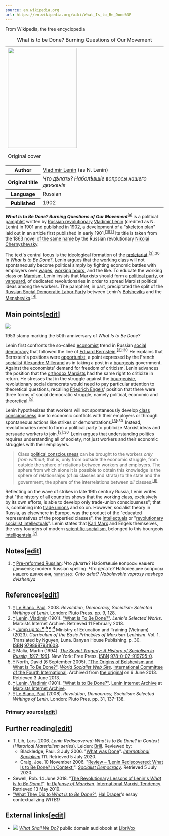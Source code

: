 ```yaml
---
source: en.wikipedia.org
url: https://en.wikipedia.org/wiki/What_Is_to_Be_Done%3F
---
```


From Wikipedia, the free encyclopedia

<table><caption>What is to be Done? Burning Questions of Our Movement<span title="ctx_ver=Z39.88-2004&amp;rft_val_fmt=info%3Aofi%2Ffmt%3Akev%3Amtx%3Abook&amp;rft.genre=book&amp;rft.btitle=What+is+to+be+Done%3F+Burning+Questions+of+Our+Movement&amp;rft.author=%5B%5BVladimir+Lenin%5D%5D+%28as+N.+Lenin%29"></span></caption><tbody><tr><td colspan="2"><span typeof="mw:File/Frameless"><a href="https://en.wikipedia.org/wiki/File:Lenin_book_1902.jpg"><img src="https://upload.wikimedia.org/wikipedia/commons/thumb/8/8e/Lenin_book_1902.jpg/220px-Lenin_book_1902.jpg" decoding="async" width="220" height="318" srcset="https://upload.wikimedia.org/wikipedia/commons/thumb/8/8e/Lenin_book_1902.jpg/330px-Lenin_book_1902.jpg 1.5x, https://upload.wikimedia.org/wikipedia/commons/thumb/8/8e/Lenin_book_1902.jpg/440px-Lenin_book_1902.jpg 2x" data-file-width="1022" data-file-height="1477"></a></span><p>Original cover</p></td></tr><tr><th scope="row">Author</th><td><a href="https://en.wikipedia.org/wiki/Vladimir_Lenin" title="Vladimir Lenin">Vladimir Lenin</a> (as N. Lenin)</td></tr><tr><th scope="row">Original&nbsp;title</th><td><i><span><span title="Russian-language text"><span lang="ru">Что дѣлать? Наболѣвшіе вопросы нашего движенія</span></span></span></i></td></tr><tr><th scope="row">Language</th><td>Russian</td></tr><tr><th scope="row">Published</th><td>1902</td></tr></tbody></table>

_**What Is to Be Done? Burning Questions of Our Movement**_<sup id="cite_ref-1"><a href="https://en.wikipedia.org/wiki/What_Is_to_Be_Done%3F#cite_note-1">[a]</a></sup> is a political [pamphlet](https://en.wikipedia.org/wiki/Pamphlet "Pamphlet") written by [Russian revolutionary](https://en.wikipedia.org/wiki/Russian_revolutionary "Russian revolutionary") [Vladimir Lenin](https://en.wikipedia.org/wiki/Vladimir_Lenin "Vladimir Lenin") (credited as N. Lenin) in 1901 and published in 1902, a development of a "skeleton plan" laid out in an article first published in early 1901.<sup id="cite_ref-2"><a href="https://en.wikipedia.org/wiki/What_Is_to_Be_Done%3F#cite_note-2">[1]</a></sup><sup id="cite_ref-Marxists_Internet_Archive_3-0"><a href="https://en.wikipedia.org/wiki/What_Is_to_Be_Done%3F#cite_note-Marxists_Internet_Archive-3">[2]</a></sup> Its title is taken from the 1863 [novel of the same name](https://en.wikipedia.org/wiki/What_Is_to_Be_Done%3F_(novel) "What Is to Be Done? (novel)") by the Russian revolutionary [Nikolai Chernyshevsky](https://en.wikipedia.org/wiki/Nikolay_Chernyshevsky "Nikolay Chernyshevsky").

The text's central focus is the ideological formation of the [proletariat](https://en.wikipedia.org/wiki/Proletariat "Proletariat").<sup id="cite_ref-:0_4-0"><a href="https://en.wikipedia.org/wiki/What_Is_to_Be_Done%3F#cite_note-:0-4">[3]</a></sup><sup><span title="Page: 30">: 30 </span></sup>  In _What Is to Be Done?_, Lenin argues that the [working class](https://en.wikipedia.org/wiki/Working_class "Working class") will not spontaneously become political simply by fighting economic battles with employers over [wages](https://en.wikipedia.org/wiki/Wages "Wages"), [working hours](https://en.wikipedia.org/wiki/Working_hours "Working hours"), and the like. To educate the working class on [Marxism](https://en.wikipedia.org/wiki/Marxism "Marxism"), Lenin insists that Marxists should form a [political party](https://en.wikipedia.org/wiki/Political_party "Political party"), or [vanguard](https://en.wikipedia.org/wiki/Vanguard_party "Vanguard party"), of dedicated revolutionaries in order to spread Marxist political ideas among the workers. The pamphlet, in part, precipitated the split of the [Russian Social Democratic Labor Party](https://en.wikipedia.org/wiki/Russian_Social_Democratic_Labor_Party "Russian Social Democratic Labor Party") between Lenin's [Bolsheviks](https://en.wikipedia.org/wiki/Bolsheviks "Bolsheviks") and the [Mensheviks](https://en.wikipedia.org/wiki/Mensheviks "Mensheviks").<sup id="cite_ref-5"><a href="https://en.wikipedia.org/wiki/What_Is_to_Be_Done%3F#cite_note-5">[4]</a></sup>

## Main points\[[edit](https://en.wikipedia.org/w/index.php?title=What_Is_to_Be_Done%3F&action=edit&section=1 "Edit section: Main points")\]

[![](https://upload.wikimedia.org/wikipedia/commons/thumb/d/d0/Soviet_Union_stamp_1953_CPA_1734.jpg/220px-Soviet_Union_stamp_1953_CPA_1734.jpg)](https://en.wikipedia.org/wiki/File:Soviet_Union_stamp_1953_CPA_1734.jpg)

1953 stamp marking the 50th anniversary of _What Is to Be Done?_

Lenin first confronts the so-called [economist](https://en.wikipedia.org/wiki/Economism "Economism") trend in Russian [social democracy](https://en.wikipedia.org/wiki/Social_democracy "Social democracy") that followed the line of [Eduard Bernstein](https://en.wikipedia.org/wiki/Eduard_Bernstein "Eduard Bernstein").<sup id="cite_ref-:0_4-1"><a href="https://en.wikipedia.org/wiki/What_Is_to_Be_Done%3F#cite_note-:0-4">[3]</a></sup><sup><span title="Page: 30">: 30 </span></sup>  He explains that Bernstein's positions were [opportunist](https://en.wikipedia.org/wiki/Political_opportunism "Political opportunism"), a point expressed by the French [socialist](https://en.wikipedia.org/wiki/Socialism "Socialism") [Alexandre Millerand](https://en.wikipedia.org/wiki/Alexandre_Millerand "Alexandre Millerand") as in taking a post in a [bourgeois](https://en.wikipedia.org/wiki/Bourgeois "Bourgeois") government. Against the economists' demand for freedom of criticism, Lenin advances the position that the [orthodox Marxists](https://en.wikipedia.org/wiki/Orthodox_Marxists "Orthodox Marxists") had the same right to criticize in return. He stresses that in the struggle against the [bourgeoisie](https://en.wikipedia.org/wiki/Bourgeoisie "Bourgeoisie"), revolutionary social democrats would need to pay particular attention to theoretical questions, recalling [Friedrich Engels](https://en.wikipedia.org/wiki/Friedrich_Engels "Friedrich Engels")' position that there were three forms of social democratic struggle, namely political, economic and theoretical.<sup id="cite_ref-6"><a href="https://en.wikipedia.org/wiki/What_Is_to_Be_Done%3F#cite_note-6">[5]</a></sup>

Lenin hypothesizes that workers will not spontaneously develop [class consciousness](https://en.wikipedia.org/wiki/Class_consciousness "Class consciousness") due to economic conflicts with their employers or through spontaneous actions like strikes or demonstrations.<sup id="cite_ref-:0_4-2"><a href="https://en.wikipedia.org/wiki/What_Is_to_Be_Done%3F#cite_note-:0-4">[3]</a></sup><sup><span title="Page: 30">: 30 </span></sup>  Instead, revolutionaries need to form a political party to publicize Marxist ideas and persuade workers to join.<sup id="cite_ref-:0_4-3"><a href="https://en.wikipedia.org/wiki/What_Is_to_Be_Done%3F#cite_note-:0-4">[3]</a></sup><sup><span title="Page: 30">: 30 </span></sup>  Lenin argues that understanding politics requires understanding all of society, not just workers and their economic struggles with their employers.

> Class [political consciousness](https://en.wikipedia.org/wiki/Political_consciousness "Political consciousness") can be brought to the workers _only from without_; that is, only from outside the economic struggle, from outside the sphere of relations between workers and employers. The sphere from which alone it is possible to obtain this knowledge is the sphere of relationships (of _all_ classes and strata) to the state and the government, the sphere of the interrelations between _all_ classes.<sup id="cite_ref-7"><a href="https://en.wikipedia.org/wiki/What_Is_to_Be_Done%3F#cite_note-7">[6]</a></sup>

Reflecting on the wave of strikes in late 19th century Russia, Lenin writes that "the history of all countries shows that the working class, exclusively by its own efforts, is able to develop only trade-union consciousness"; that is, combining into [trade unions](https://en.wikipedia.org/wiki/Trade_unions "Trade unions") and so on. However, socialist theory in Russia, as elsewhere in Europe, was the product of the "educated representatives of the propertied classes", the [intellectuals](https://en.wikipedia.org/wiki/Intellectuals "Intellectuals") or "[revolutionary socialist intellectuals](https://en.wikipedia.org/wiki/Revolutionary_socialism "Revolutionary socialism")". Lenin states that [Karl Marx](https://en.wikipedia.org/wiki/Karl_Marx "Karl Marx") and Engels themselves, the very founders of modern [scientific socialism](https://en.wikipedia.org/wiki/Scientific_socialism "Scientific socialism"), belonged to this bourgeois [intelligentsia](https://en.wikipedia.org/wiki/Intelligentsia "Intelligentsia").<sup id="cite_ref-8"><a href="https://en.wikipedia.org/wiki/What_Is_to_Be_Done%3F#cite_note-8">[7]</a></sup>

## Notes\[[edit](https://en.wikipedia.org/w/index.php?title=What_Is_to_Be_Done%3F&action=edit&section=2 "Edit section: Notes")\]

1.  **[^](https://en.wikipedia.org/wiki/What_Is_to_Be_Done%3F#cite_ref-1 "Jump up")** [Pre-reformed Russian](https://en.wikipedia.org/wiki/Reforms_of_Russian_orthography#The_post-revolution_reform "Reforms of Russian orthography"): Что дѣлать? Наболѣвшіе вопросы нашего движенія; modern Russian spelling: Что делать? Наболевшие вопросы нашего движения, <small><a href="https://en.wikipedia.org/wiki/Romanization_of_Russian" title="Romanization of Russian">romanized</a>:&nbsp;</small> _Chto delat? Nabolevshie voprosy nashego dvizheniya_

## References\[[edit](https://en.wikipedia.org/w/index.php?title=What_Is_to_Be_Done%3F&action=edit&section=3 "Edit section: References")\]

1.  **[^](https://en.wikipedia.org/wiki/What_Is_to_Be_Done%3F#cite_ref-2 "Jump up")** [Le Blanc, Paul](https://en.wikipedia.org/wiki/Paul_Le_Blanc_(historian) "Paul Le Blanc (historian)"). 2008. _Revolution, Democracy, Socialism: Selected Writings of Lenin_. London: [Pluto Press](https://en.wikipedia.org/wiki/Pluto_Press "Pluto Press"). pp. 9, 128.
2.  **[^](https://en.wikipedia.org/wiki/What_Is_to_Be_Done%3F#cite_ref-Marxists_Internet_Archive_3-0 "Jump up")** [Lenin, Vladimir](https://en.wikipedia.org/wiki/Vladimir_Lenin "Vladimir Lenin") (1901). ["What Is To Be Done?"](https://www.marxists.org/archive/lenin/works/1901/witbd/). _Lenin's Selected Works_. Marxists Internet Archive. Retrieved 11 February 2018.
3.  ^ [Jump up to: <sup><i><b>a</b></i></sup>](https://en.wikipedia.org/wiki/What_Is_to_Be_Done%3F#cite_ref-:0_4-0) [<sup><i><b>b</b></i></sup>](https://en.wikipedia.org/wiki/What_Is_to_Be_Done%3F#cite_ref-:0_4-1) [<sup><i><b>c</b></i></sup>](https://en.wikipedia.org/wiki/What_Is_to_Be_Done%3F#cite_ref-:0_4-2) [<sup><i><b>d</b></i></sup>](https://en.wikipedia.org/wiki/What_Is_to_Be_Done%3F#cite_ref-:0_4-3) Ministry of Education and Training (Vietnam) (2023). _Curriculum of the Basic Principles of Marxism-Leninism_. Vol. 1. Translated by Nguyen, Luna. Banyan House Publishing. p. 30. [ISBN](https://en.wikipedia.org/wiki/ISBN_(identifier) "ISBN (identifier)") [9798987931608](https://en.wikipedia.org/wiki/Special:BookSources/9798987931608 "Special:BookSources/9798987931608").
4.  **[^](https://en.wikipedia.org/wiki/What_Is_to_Be_Done%3F#cite_ref-5 "Jump up")** Malia, Martin (1994). [_The Soviet Tragedy: A History of Socialism in Russia, 1917–1991_](https://archive.org/details/soviettragedyhis00mali). New York: Free Press. [ISBN](https://en.wikipedia.org/wiki/ISBN_(identifier) "ISBN (identifier)") [978-0-02-919795-0](https://en.wikipedia.org/wiki/Special:BookSources/978-0-02-919795-0 "Special:BookSources/978-0-02-919795-0").
5.  **[^](https://en.wikipedia.org/wiki/What_Is_to_Be_Done%3F#cite_ref-6 "Jump up")** North, David (6 September 2005). ["The Origins of Bolshevism and What Is To Be Done?"](https://web.archive.org/web/20130606205901/http://www.wsws.org/en/articles/2005/09/le3-all.html). _[World Socialist Web Site](https://en.wikipedia.org/wiki/World_Socialist_Web_Site "World Socialist Web Site")_. [International Committee of the Fourth International](https://en.wikipedia.org/wiki/International_Committee_of_the_Fourth_International "International Committee of the Fourth International"). Archived from [the original](http://www.wsws.org/en/articles/2005/09/le3-all.html) on 6 June 2013. Retrieved 3 June 2013.
6.  **[^](https://en.wikipedia.org/wiki/What_Is_to_Be_Done%3F#cite_ref-7 "Jump up")** [Lenin, Vladimir](https://en.wikipedia.org/wiki/Vladimir_Lenin "Vladimir Lenin") (1901). ["What Is to Be Done?"](https://www.marxists.org/archive/lenin/works/1901/witbd/ch03.htm). [Lenin Internet Archive](https://www.marxists.org/archive/lenin/) at [Marxists Internet Archive](https://en.wikipedia.org/wiki/Marxists_Internet_Archive "Marxists Internet Archive").
7.  **[^](https://en.wikipedia.org/wiki/What_Is_to_Be_Done%3F#cite_ref-8 "Jump up")** [Le Blanc, Paul](https://en.wikipedia.org/wiki/Paul_Le_Blanc_(historian) "Paul Le Blanc (historian)") (2008). _Revolution, Democracy, Socialism: Selected Writings of Lenin_. London: Pluto Pres. pp. 31, 137–138.

### Primary source\[[edit](https://en.wikipedia.org/w/index.php?title=What_Is_to_Be_Done%3F&action=edit&section=4 "Edit section: Primary source")\]

## Further reading\[[edit](https://en.wikipedia.org/w/index.php?title=What_Is_to_Be_Done%3F&action=edit&section=5 "Edit section: Further reading")\]

-   T. Lih, Lars. 2006. _Lenin Rediscovered: What Is to Be Done? in Context_ (_Historical Materialism series_). Leiden: [Brill](https://en.wikipedia.org/wiki/Brill_Publishers "Brill Publishers"). Reviewed by:
    -   Blackledge, Paul. 3 July 2006. "[What was Done](http://www.isj.org.uk/index.php4?id=218&issue=111)". _[International Socialism](https://en.wikipedia.org/wiki/International_Socialism_(magazine) "International Socialism (magazine)")_ 111. Retrieved 5 July 2020.
    -   Craig, Joe. 10 November 2006. "[Review – 'Lenin Rediscovered: What Is to Be Done? in Context'](http://www.socialistdemocracy.org/Reviews/ReviewLeninRediscoveredPart1.html)". [_Socialist Democracy_](https://en.wikipedia.org/wiki/Socialist_Democracy_(Ireland) "Socialist Democracy (Ireland)"). Retrieved 5 July 2020.
-   Sewell, Rob. 14 June 2018. "[The Revolutionary Lessons of Lenin's _What Is to Be Done?_](http://www.marxist.com/the-revolutionary-lessons-of-lenin-s-what-is-to-be-done.htm)". _[In Defense of Marxism](https://en.wikipedia.org/wiki/In_Defence_of_Marxism_(website) "In Defence of Marxism (website)")_. [International Marxist Tendency](https://en.wikipedia.org/wiki/International_Marxist_Tendency "International Marxist Tendency"). Retrieved 13 May 2019.
-   ["What They Did to _What Is to Be Done?_"](https://www.marxists.org/archive/draper/1990/myth/myth.htm), [Hal Draper](https://en.wikipedia.org/wiki/Hal_Draper "Hal Draper")'s essay contextualizing _WITBD_

## External links\[[edit](https://en.wikipedia.org/w/index.php?title=What_Is_to_Be_Done%3F&action=edit&section=6 "Edit section: External links")\]

-   ![](https://upload.wikimedia.org/wikipedia/commons/thumb/2/21/Speaker_Icon.svg/15px-Speaker_Icon.svg.png) [_What Shall We Do?_](https://librivox.org/search?title=What+Shall+We+Do?&author=Tolstoy&reader=&keywords=&genre_id=0&status=all&project_type=either&recorded_language=&sort_order=catalog_date&search_page=1&search_form=advanced) public domain audiobook at [LibriVox](https://en.wikipedia.org/wiki/LibriVox "LibriVox")
